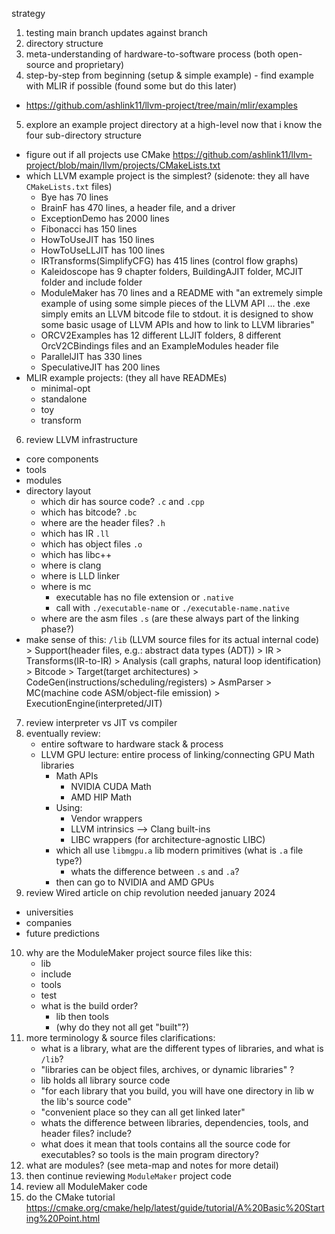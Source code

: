 strategy

1. testing main branch updates against branch
2. directory structure
3. meta-understanding of hardware-to-software process (both open-source and proprietary)
4. step-by-step from beginning (setup & simple example) - find example with MLIR if possible (found some but do this later)
  - https://github.com/ashlink11/llvm-project/tree/main/mlir/examples 
5. explore an example project directory at a high-level now that i know the four sub-directory structure
  - figure out if all projects use CMake https://github.com/ashlink11/llvm-project/blob/main/llvm/projects/CMakeLists.txt 
  - which LLVM example project is the simplest? (sidenote: they all have `CMakeLists.txt` files)
    - Bye has 70 lines 
    - BrainF has 470 lines, a header file, and a driver
    - ExceptionDemo has 2000 lines
    - Fibonacci has 150 lines
    - HowToUseJIT has 150 lines
    - HowToUseLLJIT has 100 lines
    - IRTransforms(SimplifyCFG) has 415 lines (control flow graphs)
    - Kaleidoscope has 9 chapter folders, BuildingAJIT folder, MCJIT folder and include folder
    - ModuleMaker has 70 lines and a README with "an extremely simple example of using some simple pieces of the LLVM API ... the .exe simply emits an LLVM bitcode file to stdout. it is designed to show some basic usage of LLVM APIs and how to link to LLVM libraries"
    - ORCV2Examples has 12 different LLJIT folders, 8 different OrcV2CBindings files and an ExampleModules header file
    - ParallelJIT has 330 lines
    - SpeculativeJIT has 200 lines
  - MLIR example projects: (they all have READMEs)
    - minimal-opt
    - standalone
    - toy
    - transform
6. review LLVM infrastructure
  - core components
  - tools
  - modules
  - directory layout
    - which dir has source code? `.c` and `.cpp`
    - which has bitcode? `.bc`
    - where are the header files? `.h`
    - which has IR `.ll`
    - which has object files `.o`
    - which has libc++
    - where is clang
    - where is LLD linker
    - where is mc 
      - executable has no file extension or `.native` 
      - call with `./executable-name` or `./executable-name.native`
    - where are the asm files `.s` (are these always part of the linking phase?)
  - make sense of this:
    `/lib` (LLVM source files for its actual internal code) 
        >
        Support(header files, e.g.: abstract data types (ADT))
        >
        IR
        >
        Transforms(IR-to-IR)
        >
        Analysis (call graphs, natural loop identification)
        >
        Bitcode
        >
        Target(target architectures)
        >
        CodeGen(instructions/scheduling/registers)
        >
        AsmParser
        >
        MC(machine code ASM/object-file emission)
        >
        ExecutionEngine(interpreted/JIT)
7. review interpreter vs JIT vs compiler
8. eventually review:
   - entire software to hardware stack & process
   - LLVM GPU lecture: entire process of linking/connecting GPU Math libraries 
     - Math APIs
       - NVIDIA CUDA Math
       - AMD HIP Math
     - Using:
       - Vendor wrappers
       - LLVM intrinsics --> Clang built-ins
       - LIBC wrappers (for architecture-agnostic LIBC)
     - which all use `libmgpu.a` lib modern primitives (what is `.a` file type?)
       - whats the difference between `.s` and `.a`?
     - then can go to NVIDIA and AMD GPUs 
9. review Wired article on chip revolution needed january 2024
  - universities
  - companies
  - future predictions
10. why are the ModuleMaker project source files like this:
    - lib
    - include
    - tools
    - test 
    - what is the build order?
      - lib then tools
      - (why do they not all get "built"?)
11. more terminology & source files clarifications:
    - what is a library, what are the different types of libraries, and what is `/lib`?
    - "libraries can be object files, archives, or dynamic libraries" ?
    - lib holds all library source code
    - "for each library that you build, you will have one directory in lib w the lib's source code"
    - "convenient place so they can all get linked later"
    - whats the difference between libraries, dependencies, tools, and header files? include? 
    - what does it mean that tools contains all the source code for executables? so tools is the main program directory?
12. what are modules? (see meta-map and notes for more detail) 
13. then continue reviewing `ModuleMaker` project code
14. review all ModuleMaker code
15. do the CMake tutorial https://cmake.org/cmake/help/latest/guide/tutorial/A%20Basic%20Starting%20Point.html